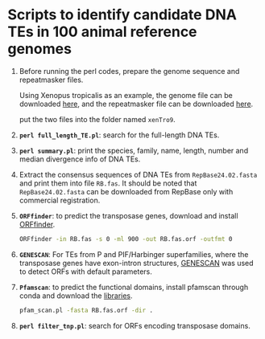 # Scripts to identify candidate DNA TEs in 100 animal reference genomes

1. Before running the perl codes, prepare the genome sequence and repeatmasker files.
   
   Using Xenopus tropicalis as an example, the genome file can be downloaded [here](https://hgdownload.soe.ucsc.edu/goldenPath/xenTro9/bigZips/),
   and the repeatmasker file can be downloaded [here](https://hgdownload.soe.ucsc.edu/goldenPath/xenTro9/database/rmsk.txt.gz).

   put the two files into the folder named `xenTro9`.
   
2. **`perl full_length_TE.pl`**: search for the full-length DNA TEs.
   
3. **`perl summary.pl`**: print the species, family, name, length, number and median divergence info of DNA TEs.
   
4. Extract the consensus sequences of DNA TEs from `RepBase24.02.fasta` and print them into file `RB.fas`. It should be noted that `RepBase24.02.fasta` can be downloaded from RepBase only with commercial registration.

5. **`ORFfinder`**: to predict the transposase genes, download and install [ORFfinder](https://ftp.ncbi.nlm.nih.gov/genomes/TOOLS/ORFfinder/linux-i64/).
   
   ```bash
   ORFfinder -in RB.fas -s 0 -ml 900 -out RB.fas.orf -outfmt 0
   ```

6. **`GENESCAN`**: For TEs from P and PIF/Harbinger superfamilies, where the transposase genes have exon-intron structures, [GENESCAN](http://hollywood.mit.edu/GENSCAN.html) was used to detect ORFs with default parameters.

7. **`Pfamscan`**: to predict the functional domains, install pfamscan through conda and download the [libraries](http://ftp.ebi.ac.uk/pub/databases/Pfam/current_release/).

   ```bash
   pfam_scan.pl -fasta RB.fas.orf -dir .
   ```
8. **`perl filter_tnp.pl`**: search for ORFs encoding transposase domains.
